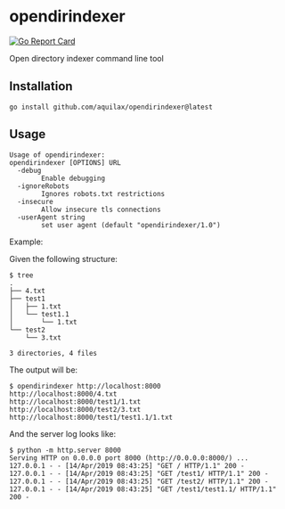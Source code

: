 # opendirindexer

[![Go Report Card](https://goreportcard.com/badge/github.com/aquilax/opendirindexer)](https://goreportcard.com/report/github.com/aquilax/opendirindexer)

Open directory indexer command line tool

## Installation

```shell
go install github.com/aquilax/opendirindexer@latest
```

## Usage

```
Usage of opendirindexer:
opendirindexer [OPTIONS] URL
  -debug
        Enable debugging
  -ignoreRobots
        Ignores robots.txt restrictions
  -insecure
        Allow insecure tls connections
  -userAgent string
        set user agent (default "opendirindexer/1.0")
```

Example:

Given the following structure:

```shell
$ tree
.
├── 4.txt
├── test1
│   ├── 1.txt
│   └── test1.1
│       └── 1.txt
└── test2
    └── 3.txt

3 directories, 4 files
```

The output will be:

```shell
$ opendirindexer http://localhost:8000
http://localhost:8000/4.txt
http://localhost:8000/test1/1.txt
http://localhost:8000/test2/3.txt
http://localhost:8000/test1/test1.1/1.txt
```

And the server log looks like:

```shell
$ python -m http.server 8000
Serving HTTP on 0.0.0.0 port 8000 (http://0.0.0.0:8000/) ...
127.0.0.1 - - [14/Apr/2019 08:43:25] "GET / HTTP/1.1" 200 -
127.0.0.1 - - [14/Apr/2019 08:43:25] "GET /test1/ HTTP/1.1" 200 -
127.0.0.1 - - [14/Apr/2019 08:43:25] "GET /test2/ HTTP/1.1" 200 -
127.0.0.1 - - [14/Apr/2019 08:43:25] "GET /test1/test1.1/ HTTP/1.1" 200 -
```
